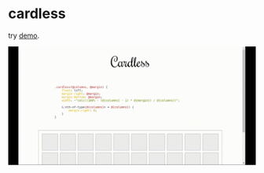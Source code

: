 # cardless

try [demo](https://tarrsalah.github.io/cardless/demo/).

![alt tag](https://raw.githubusercontent.com/tarrsalah/cardless/master/demo/cardless.gif)


